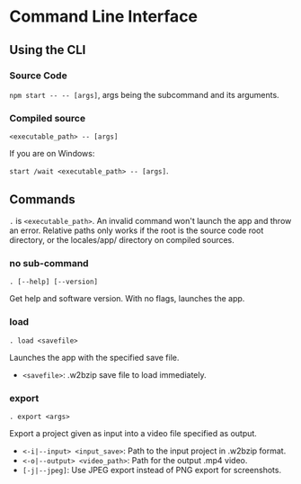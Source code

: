# Command Line Interface

## Using the CLI

### Source Code

`npm start -- -- [args]`, args being the subcommand and its arguments.

### Compiled source

`<executable_path> -- [args]`

If you are on Windows:

`start /wait <executable_path> -- [args]`.

## Commands

`.` is `<executable_path>`.
An invalid command won't launch the app and throw an error.
Relative paths only works if the root is the source code root directory, or the locales/app/ directory on compiled sources.

### no sub-command

`. [--help] [--version]`

Get help and software version. With no flags, launches the app.

### load

`. load <savefile>`

Launches the app with the specified save file.
- `<savefile>`: .w2bzip save file to load immediately.

### export

`. export <args>`

Export a project given as input into a video file specified as output.
- `<-i|--input> <input_save>`: Path to the input project in .w2bzip format.
- `<-o|--output> <video_path>`: Path for the output .mp4 video.
- `[-j|--jpeg]`: Use JPEG export instead of PNG export for  screenshots.